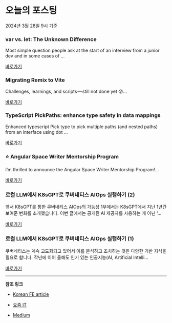 # 오늘의 포스팅 
2024년 3월 28일 9시 기준 

### var vs. let: The Unknown Difference 

 Most simple question people ask at the start of an interview from a junior dev and in some cases of ... 

 [바로가기](https://medium.com/m/signin?actionUrl=https%3A%2F%2Fmedium.com%2F_%2Fbookmark%2Fp%2F228c63f57c57&operation=register&redirect=https%3A%2F%2Fjavascript.plainenglish.io%2Fvar-vs-let-the-unknown-difference-228c63f57c57&source=---------0-84----------react------bookmark_preview----b7da1823_3190_49ae_b1e2_dc6c5dd231e7-------) 

### Migrating Remix to Vite 

 Challenges, learnings, and scripts — still not done yet 😰... 

 [바로가기](https://medium.com/m/signin?actionUrl=https%3A%2F%2Fmedium.com%2F_%2Fbookmark%2Fp%2F0fc96c183f2d&operation=register&redirect=https%3A%2F%2Ffernandoabolafio.medium.com%2Fmigrating-remix-to-vite-0fc96c183f2d&source=---------0-84----------javascript------bookmark_preview----8ed0d997_5cc1_4827_b24f_379555325e81-------) 

### TypeScript PickPaths: enhance type safety in data mappings 

 Enhanced typescript Pick type to pick multiple paths (and nested paths) from an interface using dot ... 

 [바로가기](https://medium.com/m/signin?actionUrl=https%3A%2F%2Fmedium.com%2F_%2Fbookmark%2Fp%2Fd1be7efe1445&operation=register&redirect=https%3A%2F%2Fmedium.com%2Fsoftonic-eng%2Ftypescript-pickpaths-enhance-type-safety-in-data-mappings-d1be7efe1445&source=---------0-84----------typescript------bookmark_preview----14889fdb_2b4e_4363_a40b_d223d6611664-------) 

### ⭐️ Angular Space Writer Mentorship Program 

 I’m thrilled to announce the Angular Space Writer Mentorship Program!... 

 [바로가기](https://medium.com/m/signin?actionUrl=https%3A%2F%2Fmedium.com%2F_%2Fbookmark%2Fp%2Fdc41d565e937&operation=register&redirect=https%3A%2F%2Fitnext.io%2F%25EF%25B8%258F-angular-space-writer-mentorship-program-dc41d565e937&source=---------0-84----------frontend------bookmark_preview----0f4fa790_a7bc_46c2_9f04_e4145f8708e4-------) 

### 로컬 LLM에서 K8sGPT로 쿠버네티스 AIOps 실행하기 (2) 

 앞서 K8sGPT를 통한 쿠버네티스 AIOps의 가능성 1부에서는 K8sGPT에서 지난 1년간 보여준 변화를 소개했습니다. 이번 글에서는 공개된 AI 제공자를 사용하는 게 아닌 ‘... 

 [바로가기](https://yozm.wishket.com/magazine/detail/2516/) 

### 로컬 LLM에서 K8sGPT로 쿠버네티스 AIOps 실행하기 (1) 

 쿠버네티스는 계속 고도화되고 있어서 이를 분석하고 조치하는 것은 다양한 기반 지식을 필요로 합니다. 작년에 이어 올해도 인기 있는 인공지능(AI, Artificial Intelli... 

 [바로가기](https://yozm.wishket.com/magazine/detail/2515/) 

---

**참조 링크**

- [Korean FE article](https://kofearticle.substack.com) 

- [요즘 IT](https://yozm.wishket.com/magazine) 

- [Medium](https://medium.com) 

